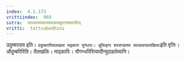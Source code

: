 ```yaml
---
index:  4.1.173
vrittiindex:  969
sutra:  साल्ववयवप्रत्यग्रथकलकूटाश्मकादिञ्
vritti:  tattvabodhini 
---
```


उदुम्बरादय इति। `उदुम्बरास्तिलखला मद्रकारा युगंधराः। भ्रूलिङ्गा शरदण्डाश्च साल्वावयवसंज्ञिताः`इति वृत्तिः। औदुम्बरिरिति। तैलखलिः। माद्रकारिः। यौगन्धरिरित्यादीन्युदाहर्तव्यानि।


